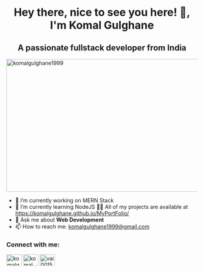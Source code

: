 

<h1 align="center"> Hey there, nice to see you here! 👋, I'm Komal Gulghane
<h2 align="center">A passionate fullstack developer from India</h2>
<img align="center" src="https://cdn.quotesgram.com/img/73/79/738524856-quotes-passion-v2-01-kurt-vonnegut-949x534.jpg" alt="komalgulghane1999" height="350" width="1500" /></a>

<br>

- 🔭 I’m currently working on MERN Stack
- 🌱  I’m currently learning NodeJS
  👨‍💻 All of my projects are available at https://komalgulghane.github.io/MyPortFolio/
- 💬 Ask me about **Web Development**
- 📫 How to  reach me: komalgulghane1999@gmail.com


<p align="left">
<h3 align="left">Connect with me:</h3>

<a href="https://twitter.com/GulghaneKomal" target="blank"><img align="center" src="https://cdn.jsdelivr.net/npm/simple-icons@3.0.1/icons/twitter.svg" alt="komalgulghane" height="30" width="40" /></a>
<a href="linkedin.com/in/komal-gulghane" target="blank"><img align="center" src="https://cdn.jsdelivr.net/npm/simple-icons@3.0.1/icons/linkedin.svg" alt="komal gulghane" height="30" width="40" /></a>
<a href="https://www.instagram.com/invites/contact/?i=dea7twlwerw7&utm_content=7h3m29k" target="blank"><img align="center" src="https://cdn.jsdelivr.net/npm/simple-icons@3.0.1/icons/instagram.svg" alt="vai0015" height="30" width="40" /></a>

</p>
